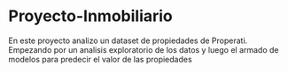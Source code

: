 # Proyecto-Inmobiliario

En este proyecto analizo un dataset de propiedades de Properati. Empezando por un analisis exploratorio de los datos y luego el armado de modelos para predecir el valor de las propiedades
